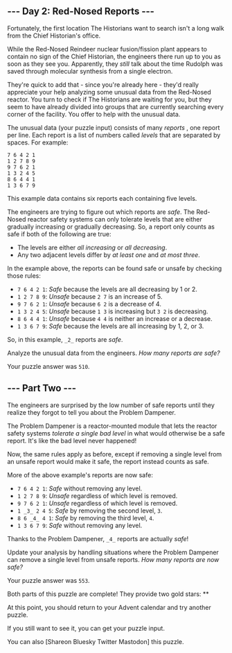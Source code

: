 ## \--- Day 2: Red-Nosed Reports ---

Fortunately, the first location The Historians want to search isn't a long
walk from the Chief Historian's office.

While the Red-Nosed Reindeer nuclear fusion/fission plant appears to contain
no sign of the Chief Historian, the engineers there run up to you as soon as
they see you. Apparently, they _still_ talk about the time Rudolph was saved
through molecular synthesis from a single electron.

They're quick to add that - since you're already here - they'd really
appreciate your help analyzing some unusual data from the Red-Nosed reactor.
You turn to check if The Historians are waiting for you, but they seem to have
already divided into groups that are currently searching every corner of the
facility. You offer to help with the unusual data.

The unusual data (your puzzle input) consists of many _reports_ , one report
per line. Each report is a list of numbers called _levels_ that are separated
by spaces. For example:

    
    
    7 6 4 2 1
    1 2 7 8 9
    9 7 6 2 1
    1 3 2 4 5
    8 6 4 4 1
    1 3 6 7 9
    

This example data contains six reports each containing five levels.

The engineers are trying to figure out which reports are _safe_. The Red-Nosed
reactor safety systems can only tolerate levels that are either gradually
increasing or gradually decreasing. So, a report only counts as safe if both
of the following are true:

  * The levels are either _all increasing_ or _all decreasing_.
  * Any two adjacent levels differ by _at least one_ and _at most three_.

In the example above, the reports can be found safe or unsafe by checking
those rules:

  * `7 6 4 2 1`: _Safe_ because the levels are all decreasing by 1 or 2.
  * `1 2 7 8 9`: _Unsafe_ because `2 7` is an increase of 5.
  * `9 7 6 2 1`: _Unsafe_ because `6 2` is a decrease of 4.
  * `1 3 2 4 5`: _Unsafe_ because `1 3` is increasing but `3 2` is decreasing.
  * `8 6 4 4 1`: _Unsafe_ because `4 4` is neither an increase or a decrease.
  * `1 3 6 7 9`: _Safe_ because the levels are all increasing by 1, 2, or 3.

So, in this example, `_2_` reports are _safe_.

Analyze the unusual data from the engineers. _How many reports are safe?_

Your puzzle answer was `510`.

## \--- Part Two ---

The engineers are surprised by the low number of safe reports until they
realize they forgot to tell you about the Problem Dampener.

The Problem Dampener is a reactor-mounted module that lets the reactor safety
systems _tolerate a single bad level_ in what would otherwise be a safe
report. It's like the bad level never happened!

Now, the same rules apply as before, except if removing a single level from an
unsafe report would make it safe, the report instead counts as safe.

More of the above example's reports are now safe:

  * `7 6 4 2 1`: _Safe_ without removing any level.
  * `1 2 7 8 9`: _Unsafe_ regardless of which level is removed.
  * `9 7 6 2 1`: _Unsafe_ regardless of which level is removed.
  * `1 _3_ 2 4 5`: _Safe_ by removing the second level, `3`.
  * `8 6 _4_ 4 1`: _Safe_ by removing the third level, `4`.
  * `1 3 6 7 9`: _Safe_ without removing any level.

Thanks to the Problem Dampener, `_4_` reports are actually _safe_!

Update your analysis by handling situations where the Problem Dampener can
remove a single level from unsafe reports. _How many reports are now safe?_

Your puzzle answer was `553`.

Both parts of this puzzle are complete! They provide two gold stars: **

At this point, you should return to your Advent calendar and try another
puzzle.

If you still want to see it, you can get your puzzle input.

You can also [Shareon Bluesky Twitter Mastodon] this puzzle.

